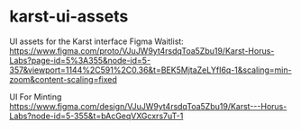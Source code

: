 # karst-ui-assets
UI assets for the Karst interface
Figma Waitlist: https://www.figma.com/proto/VJuJW9yt4rsdqToa5Zbu19/Karst-Horus-Labs?page-id=5%3A355&node-id=5-357&viewport=1144%2C591%2C0.36&t=BEK5MjtaZeLYfI6q-1&scaling=min-zoom&content-scaling=fixed

UI For Minting
https://www.figma.com/design/VJuJW9yt4rsdqToa5Zbu19/Karst---Horus-Labs?node-id=5-355&t=bAcGeqVXGcxrs7uT-1
